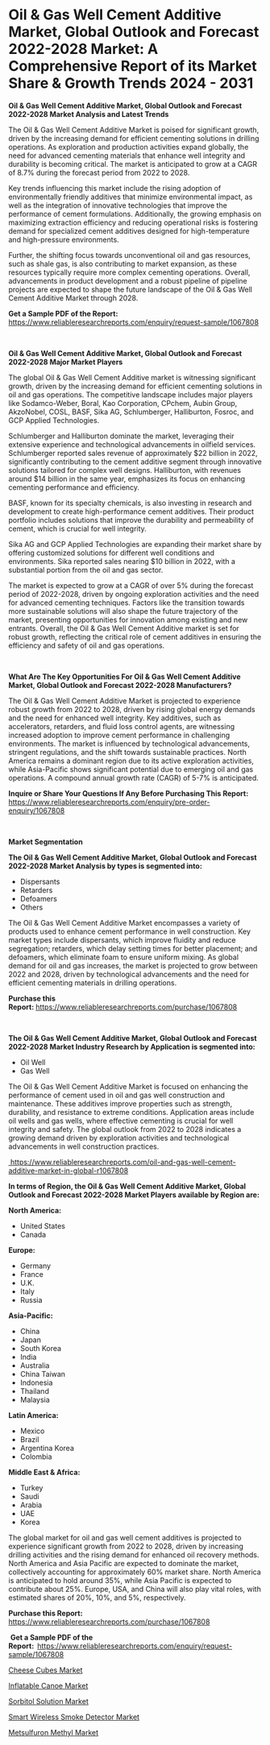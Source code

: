 <p><h1>Oil & Gas Well Cement Additive Market, Global Outlook and Forecast 2022-2028 Market: A Comprehensive Report of its Market Share & Growth Trends 2024 - 2031</h1></p><p><strong>Oil & Gas Well Cement Additive Market, Global Outlook and Forecast 2022-2028 Market Analysis and Latest Trends</strong></p>
<p><p>The Oil & Gas Well Cement Additive Market is poised for significant growth, driven by the increasing demand for efficient cementing solutions in drilling operations. As exploration and production activities expand globally, the need for advanced cementing materials that enhance well integrity and durability is becoming critical. The market is anticipated to grow at a CAGR of 8.7% during the forecast period from 2022 to 2028.</p><p>Key trends influencing this market include the rising adoption of environmentally friendly additives that minimize environmental impact, as well as the integration of innovative technologies that improve the performance of cement formulations. Additionally, the growing emphasis on maximizing extraction efficiency and reducing operational risks is fostering demand for specialized cement additives designed for high-temperature and high-pressure environments.</p><p>Further, the shifting focus towards unconventional oil and gas resources, such as shale gas, is also contributing to market expansion, as these resources typically require more complex cementing operations. Overall, advancements in product development and a robust pipeline of pipeline projects are expected to shape the future landscape of the Oil & Gas Well Cement Additive Market through 2028.</p></p>
<p><strong>Get a Sample PDF of the Report:&nbsp;</strong> <a href="https://www.reliableresearchreports.com/enquiry/request-sample/1067808">https://www.reliableresearchreports.com/enquiry/request-sample/1067808</a></p>
<p>&nbsp;</p>
<p><strong>Oil & Gas Well Cement Additive Market, Global Outlook and Forecast 2022-2028 Major Market Players</strong></p>
<p><p>The global Oil & Gas Well Cement Additive market is witnessing significant growth, driven by the increasing demand for efficient cementing solutions in oil and gas operations. The competitive landscape includes major players like Sodamco-Weber, Boral, Kao Corporation, CPchem, Aubin Group, AkzoNobel, COSL, BASF, Sika AG, Schlumberger, Halliburton, Fosroc, and GCP Applied Technologies. </p><p>Schlumberger and Halliburton dominate the market, leveraging their extensive experience and technological advancements in oilfield services. Schlumberger reported sales revenue of approximately $22 billion in 2022, significantly contributing to the cement additive segment through innovative solutions tailored for complex well designs. Halliburton, with revenues around $14 billion in the same year, emphasizes its focus on enhancing cementing performance and efficiency.</p><p>BASF, known for its specialty chemicals, is also investing in research and development to create high-performance cement additives. Their product portfolio includes solutions that improve the durability and permeability of cement, which is crucial for well integrity. </p><p>Sika AG and GCP Applied Technologies are expanding their market share by offering customized solutions for different well conditions and environments. Sika reported sales nearing $10 billion in 2022, with a substantial portion from the oil and gas sector.   </p><p>The market is expected to grow at a CAGR of over 5% during the forecast period of 2022-2028, driven by ongoing exploration activities and the need for advanced cementing techniques. Factors like the transition towards more sustainable solutions will also shape the future trajectory of the market, presenting opportunities for innovation among existing and new entrants. Overall, the Oil & Gas Well Cement Additive market is set for robust growth, reflecting the critical role of cement additives in ensuring the efficiency and safety of oil and gas operations.</p></p>
<p>&nbsp;</p>
<p><strong>What Are The Key Opportunities For Oil & Gas Well Cement Additive Market, Global Outlook and Forecast 2022-2028 Manufacturers?</strong></p>
<p><p>The Oil & Gas Well Cement Additive Market is projected to experience robust growth from 2022 to 2028, driven by rising global energy demands and the need for enhanced well integrity. Key additives, such as accelerators, retarders, and fluid loss control agents, are witnessing increased adoption to improve cement performance in challenging environments. The market is influenced by technological advancements, stringent regulations, and the shift towards sustainable practices. North America remains a dominant region due to its active exploration activities, while Asia-Pacific shows significant potential due to emerging oil and gas operations. A compound annual growth rate (CAGR) of 5-7% is anticipated.</p></p>
<p><strong>Inquire or Share Your Questions If Any Before Purchasing This Report:</strong> <a href="https://www.reliableresearchreports.com/enquiry/pre-order-enquiry/1067808">https://www.reliableresearchreports.com/enquiry/pre-order-enquiry/1067808</a></p>
<p>&nbsp;</p>
<p><strong>Market Segmentation</strong></p>
<p><strong>The Oil & Gas Well Cement Additive Market, Global Outlook and Forecast 2022-2028 Market Analysis by types is segmented into:</strong></p>
<p><ul><li>Dispersants</li><li>Retarders</li><li>Defoamers</li><li>Others</li></ul></p>
<p><p>The Oil & Gas Well Cement Additive Market encompasses a variety of products used to enhance cement performance in well construction. Key market types include dispersants, which improve fluidity and reduce segregation; retarders, which delay setting times for better placement; and defoamers, which eliminate foam to ensure uniform mixing. As global demand for oil and gas increases, the market is projected to grow between 2022 and 2028, driven by technological advancements and the need for efficient cementing materials in drilling operations.</p></p>
<p><strong>Purchase this Report:&nbsp;</strong><a href="https://www.reliableresearchreports.com/purchase/1067808">https://www.reliableresearchreports.com/purchase/1067808</a></p>
<p>&nbsp;</p>
<p><strong>The Oil & Gas Well Cement Additive Market, Global Outlook and Forecast 2022-2028 Market Industry Research by Application is segmented into:</strong></p>
<p><ul><li>Oil Well</li><li>Gas Well</li></ul></p>
<p><p>The Oil & Gas Well Cement Additive Market is focused on enhancing the performance of cement used in oil and gas well construction and maintenance. These additives improve properties such as strength, durability, and resistance to extreme conditions. Application areas include oil wells and gas wells, where effective cementing is crucial for well integrity and safety. The global outlook from 2022 to 2028 indicates a growing demand driven by exploration activities and technological advancements in well construction practices.</p></p>
<p><a href="https://www.reliableresearchreports.com/oil-and-gas-well-cement-additive-market-in-global-r1067808">&nbsp;https://www.reliableresearchreports.com/oil-and-gas-well-cement-additive-market-in-global-r1067808</a></p>
<p><strong>In terms of Region, the Oil & Gas Well Cement Additive Market, Global Outlook and Forecast 2022-2028 Market Players available by Region are:</strong></p>
<p>
    <p> <strong> North America: </strong>
        <ul>
            <li>United States</li>
            <li>Canada</li>
        </ul>
        </p> 
    <p> <strong> Europe: </strong>
        <ul>
            <li>Germany</li>
            <li>France</li>
            <li>U.K.</li>
            <li>Italy</li>
            <li>Russia</li>
        </ul>
        </p> 
    <p> <strong> Asia-Pacific: </strong>
        <ul>
            <li>China</li>
            <li>Japan</li>
            <li>South Korea</li>
            <li>India</li>
            <li>Australia</li>
            <li>China Taiwan</li>
            <li>Indonesia</li>
            <li>Thailand</li>
            <li>Malaysia</li>
        </ul>
        </p> 
    <p> <strong> Latin America: </strong>
        <ul>
            <li>Mexico</li>
            <li>Brazil</li>
            <li>Argentina Korea</li>
            <li>Colombia</li>
        </ul>
        </p> 
    <p> <strong> Middle East & Africa: </strong>
        <ul>
            <li>Turkey</li>
            <li>Saudi</li>
            <li>Arabia</li>
            <li>UAE</li>
            <li>Korea</li>
        </ul>
    </p>
    </p>
<p><p>The global market for oil and gas well cement additives is projected to experience significant growth from 2022 to 2028, driven by increasing drilling activities and the rising demand for enhanced oil recovery methods. North America and Asia Pacific are expected to dominate the market, collectively accounting for approximately 60% market share. North America is anticipated to hold around 35%, while Asia Pacific is expected to contribute about 25%. Europe, USA, and China will also play vital roles, with estimated shares of 20%, 10%, and 5%, respectively.</p></p>
<p><strong>Purchase this Report: </strong><a href="https://www.reliableresearchreports.com/purchase/1067808">https://www.reliableresearchreports.com/purchase/1067808</a></p>
<p>&nbsp;<strong>Get a Sample PDF of the Report:&nbsp;&nbsp;</strong><a href="https://www.reliableresearchreports.com/enquiry/request-sample/1067808">https://www.reliableresearchreports.com/enquiry/request-sample/1067808</a></p>
<p><strong></strong></p>
<p><p><a href="https://www.linkedin.com/pulse/cheese-cubes-market-strategic-insights-product-evolution-697zc?trackingId=UQcHrQMiRg%2BS2AujDG4ZlA%3D%3D">Cheese Cubes Market</a></p><p><a href="https://www.linkedin.com/pulse/inflatable-canoe-market-emerging-trends-future-prospects-period-tx28f?trackingId=cMrVeVKITHqbvkaK4tVPIg%3D%3D">Inflatable Canoe Market</a></p><p><a href="https://issuu.com/reportprime-2/docs/sorbitol-solution-market-size-2030._d38e2c7597dbbc">Sorbitol Solution Market</a></p><p><a href="https://medium.com/@maudeefields042024/the-global-smart-wireless-smoke-detector-market-is-a-dynamic-and-growing-industry-185869c48aee">Smart Wireless Smoke Detector Market</a></p><p><a href="https://issuu.com/reportprime-2/docs/metsulfuron-methyl-market-size-2030_8ac7b10a916a80">Metsulfuron Methyl Market</a></p></p>